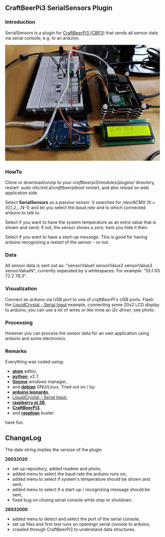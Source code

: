 ## CraftBeerPi3 SerialSensors Plugin

### Introduction
SerialSensors is a plugin for [CraftBeerPi3 (CBP3)](https://github.com/Manuel83/craftbeerpi3) that sends all sensor data via serial console; e.g. to an arduino.

![craftbeerpi3SerialSensor](craftbeerpi3SerialSensor.jpg)

### HowTo
Clone or download/unzip to your *craftbeerpi3/modules/plugins/* directory, restart: *sudo /etc/init.d/craftbeerpiboot restart*, and also reload on web application side.

Select **SerialSensors** as a *passive sensor*. It searches for */dev/ACMX* (X:={0,1,2,..,N-1} and let you select the *baud rate* and to which connected arduino to talk to.

Select if you want to have the system temperature as an extra value that is shown and send; if not, the sensor shows a _zero_, best you hide it then.

Select if you want to have a _start-up message_. This is good for having arduino recognizing a restart of the sensor - or not.

### Data
All sensor data is sent out as: "sensorValue1 sensorValue2 sensorValue3 sensorValueN", currently seperated by a whitespaces. For example: "55.1 63 72.2 78.3".

### Visualization
Connect an arduino via USB port to one of *craftBeerPi's* USB ports. Flash the [LiquidCrystal - Serial Input](https://www.arduino.cc/en/Tutorial/LiquidCrystalSerialDisplay) example, connecting some 20x2 LCD display to arduino; you can use a lot of wires or like mine an _i2c driver_; see photo.

### Processing
However you can process the sensor data for an own application using arduino and some electronics.

### Remarks
Everything was coded using:
  - [**atom**](https://atom.io/) editor,
  - [**python**](https://www.python.org/); v2.7,
  - [**Gnome**](https://www.gnome.org/) windows manager,
  - and [**debian**](https://www.debian.org/) GNU/Linux,
Tried out on / by:
  - [**arduino leonardo**](https://www.arduino.cc/),
  - [LiquidCrystal - Serial Input](https://www.arduino.cc/en/Tutorial/LiquidCrystalSerialDisplay),
  - [**raspberry pi 2B**](https://www.raspberrypi.org/),
  - [**CraftBeerPi3**](http://web.craftbeerpi.com/),
  - and [**raspbian**](https://www.raspberrypi.org/downloads/raspbian/) buster.

have fun.

## ChangeLog

The date string implies the version of the plugin

**29032020**
  - set up repository, added readme and photo,
  - added menu to select the baud rate the arduino runs on,
  - added menu to select if system's temperature should be shown and sent,
  - added menu to select if a start-up / recognizing message should be sent,
  - fixed bug on closing serial console while *stop* or *shutdown*.

**28032000**
  - added menu to detect and select the port of the serial console,
  - set up files and first test runs on openingn serial console to arduino,
  - crawled through CraftBeerPi3 to understand data structures.
